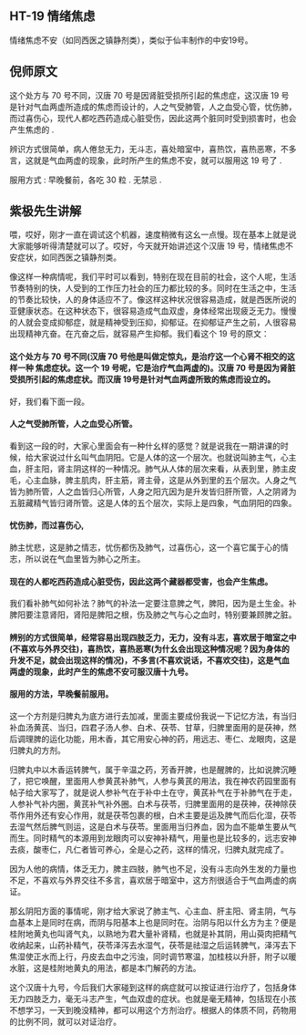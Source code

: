 ## HT-19 情绪焦虑

情绪焦虑不安（如同西医之镇静剂类），类似于仙丰制作的中安19号。

## 倪师原文

这个处方与 70 号不同，汉唐 70 号是因肾脏受损所引起的焦虑症，这汉唐 19 号是针对气血两虚所造成的焦虑而设计的，人之气受肺管，人之血受心管，忧伤肺，而过喜伤心，现代人都吃西药造成心脏受伤，因此这两个脏同时受到损害时，也会产生焦虑的 .

辨识方式很简单，病人倦怠无力，无斗志，喜处暗室中，喜热饮，喜热恶寒，不多言，这就是气血两虚的现象，此时所产生的焦虑不安，就可以服用这 19 号了 .

服用方式 : 早晚餐前，各吃 30 粒 . 无禁忌 .

## 紫极先生讲解

喂，哎好，刚才一直在调试这个机器，速度稍微有这幺一点慢。现在基本上就是说大家能够听得清楚就可以了。哎好，今天就开始讲述这个汉唐 19 号，情绪焦虑不安症状，如同西医之镇静剂类。

像这样一种病情呢，我们平时可以看到，特别在现在目前的社会，这个人呢，生活节奏特别的快，人受到的工作压力社会的压力都比较的多。同时在生活之中，生活的节奏比较快，人的身体适应不了。像这样这种状况很容易造成，就是西医所说的亚健康状态。在这种状态下，很容易造成气血双虚，身体经常出现疲乏无力。慢慢的人就会变成抑郁症，就是精神受到压抑，抑郁证。在抑郁证产生之前，人很容易出现精神亢奋。在亢奋之后，就容易产生抑郁。我们看这个 19 号的原文：

#### 这个处方与 70 号不同(汉唐 70 号他是叫做定惊丸，是治疗这一个心肾不相交的这样一种 焦虑症状。这一个 19 号呢，它是治疗气血两虚的)。汉唐 70 号是因为肾脏受损所引起的焦虑症状。而汉唐 19号是针对气血两虚所致的焦虑而设立的。

好，我们看下面一段。

#### 人之气受肺所管，人之血受心所管。

看到这一段的时，大家心里面会有一种什幺样的感觉？就是说我在一期讲课的时候，给大家说过什幺叫气血阴阳。它是人体的这一个层次。也就说叫肺主气，心主血，肝主阳，肾主阴这样的一种情况。肺气从人体的层次来看，从表到里，肺主皮毛，心主血脉，脾主肌肉，肝主筋，肾主骨，这是从外到里的五个层次。人身之气皆为肺所管，人之血皆归心所管，人身之阳亢因为是升发皆归肝所管，人之阴肾为五脏藏精气皆归肾所管。这是人体的五个层次，实际上是四象，气血阴阳的四象。

#### 忧伤肺，而过喜伤心,

肺主忧悲，这是肺之情志，忧伤都伤及肺气，过喜伤心，这一个喜它属于心的情志，所以说在气血里皆为肺心之所主。

#### 现在的人都吃西药造成心脏受伤，因此这两个藏器都受害，也会产生焦虑。

我们看补肺气如何补法？肺气的补法一定要注意脾之气，脾阳，因为是土生金。补脾阳要注意肾阳，肾阳是脾阳之根，伤及肺之气与心之血时，特别要兼顾脾之脏。

#### 辨别的方式很简单，经常容易出现四肢乏力，无力，没有斗志，喜欢居于暗室之中(不喜欢与外界交往)，喜热饮，喜热恶寒(为什幺会出现这种情况呢？因为身体的升发不足，就会出现这样的情况)，不多言(不喜欢说话，不喜欢交往)，这是气血两虚的现象，此时产生的焦虑不安可服汉唐十九号。

#### 服用的方法，早晚餐前服用。

这一个方剂是归脾丸为底方进行去加减，里面主要成份我说一下记忆方法，有当归补血汤黄芪、当归，四君子汤人参、白术、茯苓、甘草，归脾里面用的是茯神，然后调理脾的运化功能，用木香，其它用安心神的药，用远志、枣仁、龙眼肉，这是归脾丸的方剂。

归脾丸中以木香运转脾气，属于辛温之药，芳香开脾，也是醒脾的，比如说脾沉睡了，把它唤醒，里面用人参黄芪补肺气，人参与黄芪的用法，我在神农药园里面有帖子给大家写了，就是说人参补气在于补中土在守，黄芪补气在于补肺气在于走，人参补气补内圈，黄芪补气补外圈。白术与茯苓，归脾里面用的是茯神，茯神除茯苓作用外还有安心作用，就是茯苓包裹的根，白术主要是运及脾气而后化湿，茯苓去湿气然后脾气则运，这是白术与茯苓。里面用当归养血，因为血不能单生要从气而生。同时精气的本源用到龙眼肉可以安神补精气，用量也是比较多的，远志安神去痰，酸枣仁，凡仁者皆可养心，全是心之药，这样的情况，归脾丸就完成了。

因为人他的病情，体乏无力，脾主四肢，肺气也不足，没有斗志向外生发的力量也不足，不喜欢与外界交往不多言，喜欢居于暗室中，这方剂很适合于气血两虚的病证。

那幺阴阳方面的事情呢，刚才给大家说了肺主气、心主血、肝主阳、肾主阴，气与血基本上是同时在病，而阴与阳基本上也是同时在。治阴与阳以什幺方为主？便是桂附地黄丸也叫肾气丸，以熟地为君大量补肾精，也就是补其阴，用山萸肉把精气收纳起来，山药补精气，茯苓泽泻去水湿气，茯苓是祛湿之后运转脾气，泽泻去下焦湿使正水而上行，丹皮去血中之污浊，同时调节寒温，加桂枝以升肝，附子以暖水脏，这是桂附地黄丸的用法，都是本门解药的方法。

这个汉唐十九号，今后我们大家碰到这样的病症就可以按证进行治疗了，包括身体无力四肢乏力，毫无斗志产生，气血双虚的症状。也就是毫无精神，包括现在小孩不想学习，一天到晚没精神，都可以用这个方剂治疗。根据人的体质不同，药物用的比例不同，就可以对证治疗。